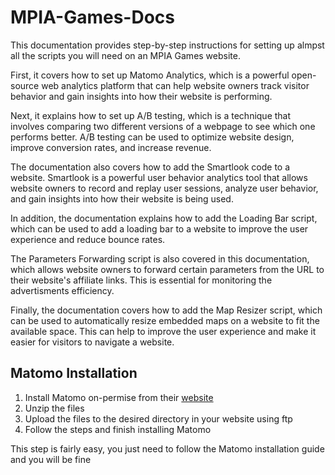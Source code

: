 # MPIA-Games-Docs
This documentation provides step-by-step instructions for setting up almpst all the scripts you will need on an MPIA Games website.

First, it covers how to set up Matomo Analytics, which is a powerful open-source web analytics platform that can help website owners track visitor behavior and gain insights into how their website is performing.

Next, it explains how to set up A/B testing, which is a technique that involves comparing two different versions of a webpage to see which one performs better. A/B testing can be used to optimize website design, improve conversion rates, and increase revenue.

The documentation also covers how to add the Smartlook code to a website. Smartlook is a powerful user behavior analytics tool that allows website owners to record and replay user sessions, analyze user behavior, and gain insights into how their website is being used.

In addition, the documentation explains how to add the Loading Bar script, which can be used to add a loading bar to a website to improve the user experience and reduce bounce rates.

The Parameters Forwarding script is also covered in this documentation, which allows website owners to forward certain parameters from the URL to their website's affiliate links. This is essential for monitoring the advertisments efficiency.

Finally, the documentation covers how to add the Map Resizer script, which can be used to automatically resize embedded maps on a website to fit the available space. This can help to improve the user experience and make it easier for visitors to navigate a website.

## Matomo Installation
<ol>
  <li>Install Matomo on-permise from their <a href="https://matomo.org/faq/on-premise/installing-matomo/">website</a></li>
  <li>Unzip the files</li>
  <li>Upload the files to the desired directory in your website using ftp</li>
  <li>Follow the steps and finish installing Matomo</li>
</ol>

This step is fairly easy, you just need to follow the Matomo installation guide and you will be fine
